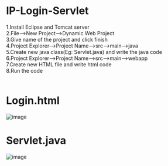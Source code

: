 # IP-Login-Servlet

1.Install Eclipse and Tomcat server<br>
2.File-->New Project-->Dynamic Web Project<br>
3.Give name of the project and click finish<br>
4.Project Explorer-->Project Name-->src-->main-->java<br>
5.Create new java class(Eg: Servlet.java) and write the java code<br>
6.Project Explorer-->Project Name-->src-->main-->webapp<br>
7.Create new HTML file and write html code<br>
8.Run the code<br><br>
# Login.html
![image](https://user-images.githubusercontent.com/102860861/229297565-31a223d5-e638-47ae-81f0-7c3c24356a96.png)

# Servlet.java
![image](https://user-images.githubusercontent.com/102860861/229297617-9a4f57e2-a6d7-4b7d-b25f-f9f84c7e1fa9.png)

